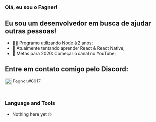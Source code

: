 ### Olá, eu sou o Fagner!

## Eu sou um desenvolvedor em busca de ajudar outras pessoas!
- 👩‍💻 Programo utilizando Node à 2 anos;
- 💭 Atualmente tentando aprender React & React Native;
- 💖 Metas para 2020: Começar o canal no YouTube;

## Entre em contato comigo pelo Discord:
<img align="left" alt="Discord's Fagner" width="22px" src="https://www.google.com/url?sa=i&url=https%3A%2F%2Fwww.iconfinder.com%2Ficons%2F2308078%2Fdiscord_logo_website_icon&psig=AOvVaw35P7KlUDLH3_oe96SnRkDb&ust=1596979146713000&source=images&cd=vfe&ved=0CAIQjRxqFwoTCMD30YjZi-sCFQAAAAAdAAAAABAP"> Fagner.#8917

<br />

### Language and Tools
- Nothing here yet 🙄